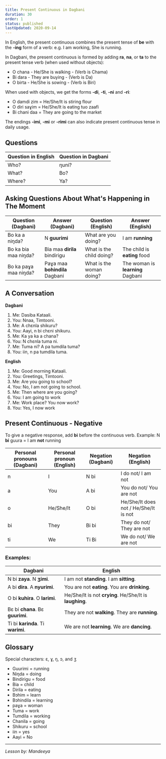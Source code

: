 ```yaml
---
title: Present Continuous in Dagbani
duration: 30
order: 1
status: published
lastUpdated: 2020-09-14
---
```


In English, the present continuous combines the present tense of **be** with the **-ing** form of a verb: e.g. I am working, She is running.

In Dagbani, the present continuous is formed by adding **ra**, **na**, or **ta** to the present tense verb (when used without objects):

- O chana - He/She is walking - (Verb is Chama)
- Bi dara - They are buying - (Verb is Da)
- O birta - He/She is sowing - (Verb is Biri)

When used with objects, we get the forms **-di**, **-ti**, **-ni** and **-ri**:

- O damdi zim = He/She/It is stiring flour
- O diri saɣim = He/She/It is eating tuo zaafi
- Bi chani daa = They are going to the market

The endings **-imi**, **-mi** or **-rimi** can also indicate present continuous tense in daily usage.

## Questions

| Question in English | Question in Dagbani |
|-------------------|-------------------|
| Who? | ŋuni? |
| What? | Bo? |
| Where? | Ya? |

## Asking Questions About What's Happening in The Moment

| Question (Dagbani) | Answer (Dagbani) | Question (English) | Answer (English) |
|-------------------|------------------|-------------------|------------------|
| Bo ka a niŋda? | N **guurimi** | What are you doing? | I am **running** |
| Bo ka bia maa niŋda? | Bia maa **dirila** bindirigu | What is the child doing? | The child is **eating** food |
| Bo ka paɣa maa niŋda? | Paɣa maa **bohindila** Dagbani | What is the woman doing? | The woman is **learning** Dagbani |

## A Conversation

**Dagbani**
1. Me: Dasiba Kataali.
2. You: Nnaa, Timtooni.
3. Me: A chɛnla shikuru?
4. You: Aayi, n bi chɛni shikuru.
5. Me: Ka ya ka a chana?
6. You: N chɛnla tuma ni.
7. Me: Tuma ni? A pa tumdila tuma?
8. You: iin, n pa tumdila tuma.

**English**
1. Me: Good morning Kataali.
2. You: Greetings, Timtooni.
3. Me: Are you going to school?
4. You: No, I am not going to school.
5. Me: Then where are you going?
6. You: I am going to work
7. Me: Work place? You now work?
8. You: Yes, I now work

## Present Continuous - Negative

To give a negative response, add **bi** before the continuous verb. Example:
N **bi** guura = I am **not** running

| Personal pronouns (Dagbani) | Personal pronoun (English) | Negation (Dagbani) | Negation (English) |
|----------------------------|---------------------------|-------------------|-------------------|
| n | I | N bi | I do not/ I am not |
| a | You | A bi | You do not/ You are not |
| o | He/She/It | O bi | He/She/It does not / He/She/It is not |
| bi | They | Bi bi | They do not/ They are not |
| ti | We | Ti Bi | We do not/ We are not |

### Examples:

| Dagbani | English |
|---------|----------|
| N bi **zaya**. N **ʒimi**. | I am not **standing**. I am **sitting**. |
| A bi **dira**. A **nyurimi**. | You are not **eating**. You are **drinking**. |
| O bi **kuhira**. O **larimi**. | He/She/It is not **crying**. He/She/It is **laughing**. |
| Bɛ bi **chana**. Bɛ **guurimi**. | They are not **walking**. They are **running**. |
| Ti bi **karinda**. Ti **warimi**. | We are not **learning**. We are **dancing**. |

## Glossary

Special characters: ɛ, ɣ, ŋ, ɔ, and ʒ

- Guurimi = running
- Niŋda = doing
- Bindirigu = food
- Bia = child
- Dirila = eating
- Bɔhim = learn
- Bɔhindila = learning
- paɣa = woman
- Tuma = work
- Tumdila = working
- Chanila = going
- Shikuru = school
- iin = yes
- Aayi = No

---

*Lesson by: Mandeeya*
